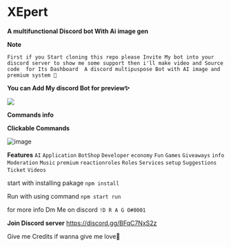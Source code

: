 # XEpert

**A multifunctional Discord bot With Ai image gen**

**Note**

``First if you Start cloning this repo please Invite My bot into your discord server to show me some support then i'll make video and Source code  for Its Dashboard 
A discord multipuspose Bot with AI image and premium system 🌟``

**You can Add My discord Bot for preview✨**

<a href="https://top.gg/bot/1023810715250860105">
<img src="https://top.gg/api/widget/1023810715250860105.svg">
</a>

**Commands info**

**Clickable Commands**

![image](https://user-images.githubusercontent.com/92865043/232497758-aaf08f8d-0ce6-4715-9a52-0ec43c40e3cb.png)

**Features**
``AI``
``Application``
``BotShop``
``Developer`` 
``economy`` 
``Fun``
``Games`` 
``Giveaways`` 
``info``  
``Moderation`` 
``Music`` 
``premium`` 
``reactionroles`` 
``Roles`` 
``Services``
``setup`` 
``Suggestions`` 
``Ticket`` 
``Videos``

start with installing pakage ``npm install``

Run with using command ``npm start run``

for more info Dm Me on discord ``!D R A G O#0001``

**Join Discord server** https://discord.gg/BFqC7NxS2z

Give me Credits if wanna give me love💝


